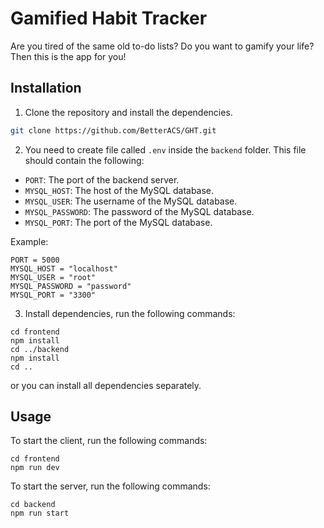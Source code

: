 # Gamified Habit Tracker

Are you tired of the same old to-do lists? Do you want to gamify your life? Then this is the app for you!

## Installation
1. Clone the repository and install the dependencies.

```bash
git clone https://github.com/BetterACS/GHT.git
```
2. You need to create file called `.env` inside the `backend` folder. This file should contain the following:
- `PORT`: The port of the backend server.
- `MYSQL_HOST`: The host of the MySQL database.
- `MYSQL_USER`: The username of the MySQL database.
- `MYSQL_PASSWORD`: The password of the MySQL database.
- `MYSQL_PORT`: The port of the MySQL database.

Example:
```
PORT = 5000
MYSQL_HOST = "localhost"
MYSQL_USER = "root"
MYSQL_PASSWORD = "password"
MYSQL_PORT = "3300"
```

3. Install dependencies, run the following commands:

```node
cd frontend
npm install
cd ../backend
npm install
cd ..
```
or you can install all dependencies separately.

## Usage

To start the client, run the following commands:

```node
cd frontend
npm run dev
```

To start the server, run the following commands:

```node
cd backend
npm run start
```
